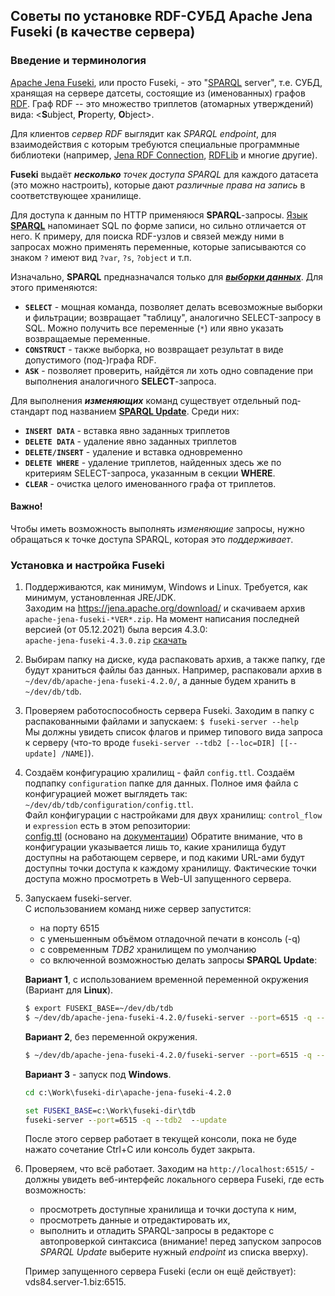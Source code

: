 Советы по установке RDF-СУБД Apache Jena Fuseki (в качестве сервера)
--------

### Введение и терминология

[Apache Jena Fuseki](https://jena.apache.org/documentation/fuseki2/), или просто Fuseki, - это "[SPARQL](https://jena.apache.org/tutorials/sparql.html) server", т.е. СУБД, хранящая на сервере датсеты, состоящие из (именованных) графов [RDF](https://ru.wikipedia.org/wiki/Resource_Description_Framework). Граф RDF -- это множество триплетов (атомарных утверждений) вида: <**S**ubject, **P**roperty, **O**bject>.


Для клиентов *сервер RDF* выглядит как *SPARQL endpoint*, для взаимодействия с которым требуются специальные программные библиотеки (например, [Jena RDF Connection](https://jena.apache.org/documentation/rdfconnection), [RDFLib](https://rdflib.readthedocs.io/en/stable/intro_to_sparql.html) и многие другие). 

**Fuseki** выдаёт ***несколько*** *точек доступа SPARQL* для каждого датасета (это можно настроить), которые дают _различные права на запись_ в соответствующее хранилище.

Для доступа к данным по HTTP применяюся **SPARQL**-запросы.
[Язык **SPARQL**](https://www.w3.org/TR/sparql11-query/) напоминает SQL по форме записи, но сильно отличается от него.
К примеру, для поиска RDF-узлов и связей между ними в запросах можно применять переменные, которые записываются со знаком `?` имеют вид `?var`, `?s`, `?object` и т.п.

Изначально, **SPARQL** предназначался только для [***выборки данных***](https://www.w3.org/TR/sparql11-query/). Для этого применяются: 
 - **`SELECT`** - мощная команда, позволяет делать всевозможные выборки и фильтрации; возвращает "таблицу", аналогично SELECT-запросу в SQL. Можно получить все переменные (`*`) или явно указать возвращаемые переменные.
 - **`CONSTRUCT`** - также выборка, но возвращает результат в виде допустимого (под-)графа RDF.
 - **`ASK`** - позволяет проверить, найдётся ли хоть одно совпадение при выполнения аналогичного **SELECT**-запроса.

Для выполнения ***изменяющих*** команд существует отдельный под-стандарт под названием [**SPARQL Update**](https://www.w3.org/TR/sparql11-update/).
Среди них:
 - **`INSERT DATA`** - вставка явно заданных триплетов
 - **`DELETE DATA`** - удаление явно заданных триплетов
 - **`DELETE/INSERT`** - удаление и вставка одновременно
 - **`DELETE WHERE`** - удаление триплетов, найденных здесь же по критериям SELECT-запроса, указанным в секции **WHERE**.
 - **`CLEAR`** - очистка целого именованного графа от триплетов.

#### Важно! 
Чтобы иметь возможность выполнять *изменяющие* запросы, нужно обращаться к точке доступа SPARQL, которая это *поддерживает*.


### Установка и настройка Fuseki

1. Поддерживаются, как минимум, Windows и Linux. Требуется, как минимум, установленная JRE/JDK.  
   Заходим на https://jena.apache.org/download/ и скачиваем архив `apache-jena-fuseki-*VER*.zip`.
   На момент написания последней версией (от 05.12.2021) была версия 4.3.0:  
   `apache-jena-fuseki-4.3.0.zip` [скачать](https://dlcdn.apache.org/jena/binaries/apache-jena-fuseki-4.3.0.zip)
   
2. Выбирам папку на диске, куда распаковать архив, а также папку, где будут храниться файлы баз данных.
   Например, распаковали архив в `~/dev/db/apache-jena-fuseki-4.2.0/`, а данные будем хранить в `~/dev/db/tdb`.
   
3. Проверяем работоспособность сервера Fuseki. Заходим в папку с распакованными файлами и запускаем:
   `$ fuseki-server --help`  
   Мы должны увидеть список флагов и пример типового вида запроса к серверу (что-то вроде `fuseki-server --tdb2 [--loc=DIR] [[--update] /NAME]`).
   
4. Создаём конфигурацию хралилищ - файл `config.ttl`. Создаём подпапку `configuration` папке для данных. Полное имя файла с конфигурацией может выглядеть так:  
   `~/dev/db/tdb/configuration/config.ttl`.  
   Файл конфигурации с настройками для двух хранилищ: `control_flow` и `expression` есть в этом репозитории:  
   [config.ttl](https://github.com/CompPrehension/fuseki/blob/main/config.ttl) (основано на [документации](https://jena.apache.org/documentation/fuseki2/fuseki-configuration.html))
   Обратите внимание, что в конфигурации указывается лишь то, какие хранилища будут доступны на работающем сервере, и под какими URL-ами будут доступны точки доступа к каждому хранилищу. Фактические точки доступа можно просмотреть в Web-UI запущенного сервера.

5. Запускаем fuseki-server.  
   С использованием команд ниже сервер запустится:  
   * на порту 6515
   * с уменьшенным объёмом отладочной печати в консоль (-q)
   * c современным _TDB2_ хранилищем по умолчанию
   * со включенной возможностью делать запросы **SPARQL Update**:
   
   **Вариант 1**, с использованием временной переменной окружения (Вариант для **Linux**). 
   ```bash
   $ export FUSEKI_BASE=~/dev/db/tdb
   $ ~/dev/db/apache-jena-fuseki-4.2.0/fuseki-server --port=6515 -q --tdb2 --loc=$FUSEKI_BASE --update /
   ```
   **Вариант 2**, без переменной окружения. 
   ```bash
   $ ~/dev/db/apache-jena-fuseki-4.2.0/fuseki-server --port=6515 -q --tdb2 --loc=~/dev/db/tdb --update /
   ```
   **Вариант 3** - запуск под **Windows**. 
   ```cmd
   cd c:\Work\fuseki-dir\apache-jena-fuseki-4.2.0
   
   set FUSEKI_BASE=c:\Work\fuseki-dir\tdb
   fuseki-server --port=6515 -q --tdb2  --update
   ```

   После этого сервер работает в текущей консоли, пока не буде нажато сочетание Ctrl+С или консоль будет закрыта.
   

6. Проверяем, что всё работает. 
   Заходим на `http://localhost:6515/` - должны увидеть веб-интерфейс локального сервера Fuseki, где есть возможность:
   * просмотреть доступные хранилища и точки доступа к ним, 
   * просмотреть данные и отредактировать их,
   * выполнить и отладить SPARQL-запросы в редакторе с автопроверкой синтаксиса (внимание! перед запуском запросов *SPARQL Update* выберите нужный _endpoint_ из списка вверху).
   
   Пример запущенного сервера Fuseki (если он ещё действует): vds84.server-1.biz:6515.


